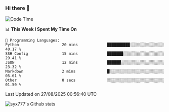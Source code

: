### Hi there 👋

<!--
**syx777/syx777** is a ✨ _special_ ✨ repository because its `README.md` (this file) appears on your GitHub profile.

Here are some ideas to get you started:

- 🔭 I’m currently working on ...
- 🌱 I’m currently learning ...
- 👯 I’m looking to collaborate on ...
- 🤔 I’m looking for help with ...
- 💬 Ask me about ...
- 📫 How to reach me: ...
- 😄 Pronouns: ...
- ⚡ Fun fact: ...
-->
<!--START_SECTION:waka-->
![Code Time](http://img.shields.io/badge/Code%20Time-378%20hrs%2055%20mins-blue)

📊 **This Week I Spent My Time On** 

```text
💬 Programming Languages: 
Python                   20 mins             ██████████░░░░░░░░░░░░░░░   40.17 % 
SSH Config               15 mins             ███████░░░░░░░░░░░░░░░░░░   29.41 % 
JSON                     12 mins             ██████░░░░░░░░░░░░░░░░░░░   23.32 % 
Markdown                 2 mins              █░░░░░░░░░░░░░░░░░░░░░░░░   05.61 % 
Other                    0 secs              ░░░░░░░░░░░░░░░░░░░░░░░░░   01.50 % 
```


 Last Updated on 27/08/2025 00:56:40 UTC
<!--END_SECTION:waka-->

![syx777's Github stats](https://github-readme-stats-syx777.vercel.app/api?username=syx777&show_icons=true&count_private=true)

